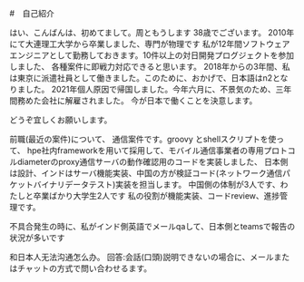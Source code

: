 #　自己紹介

はい、こんばんは、初めてまして。周ともうします
38歳でございます。
2010年にて大連理工大学から卒業しました、専門が物理です
私が12年間ソフトウェアエンジニアとして勤務しておきます。10件以上の対日開発プログジェクトを参加しました、
各種案件に即戦力対応できると思います。
2018年からの3年間、私は東京に派遣社員として働きました。このために、おかげで、日本語はn2となりました。
2021年個人原因で帰国しました。今年六月に、不景気のため、三年間務めた会社に解雇されました。
今が日本で働くことを決意します。

どうぞ宜しくお願いします。



前職(最近の案件)について、
通信案件です。groovy とshellスクリプトを使って、
hpe社内frameworkを用いて採用して、モバイル通信事業者の専用プロトコルdiameterのproxy通信サーバの動作確認用のコードを実装しました、
日本側は設計、インドはサーバ機能実装、中国の方が検証コード(ネットワーク通信パケットバイナリデータテスト)実装を担当します。
中国側の体制が3人です、わたしと卒業ばかり大学生2人です
私の役割が機能実装、コードreview、進捗管理です。

不具合発生の時に、私がインド側英語でメールqaして、日本側とteamsで報告の状況が多いです


和日本人无法沟通怎么办。
回答:会話(口頭)説明できないの場合に、メールまたはチャットの方式で問い合わせるます。

